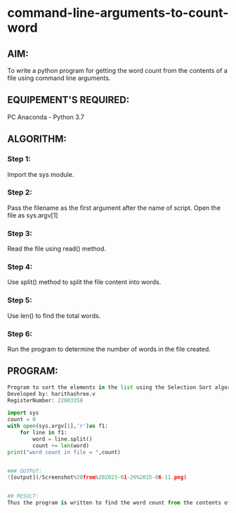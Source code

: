 # command-line-arguments-to-count-word
## AIM:
To write a python program for getting the word count from the contents of a file using command line arguments.
## EQUIPEMENT'S REQUIRED: 
PC
Anaconda - Python 3.7
## ALGORITHM: 
### Step 1:
Import the sys module.

### Step 2:
Pass the filename as the first argument after the name of script. Open the file as sys.argv[1]

### Step 3:
Read the file using read() method.

### Step 4:
Use split() method to split the file content into words.

### Step 5:
Use len() to find the total words.

### Step 6:
Run the program to determine the number of words in the file created.


## PROGRAM:
```python
Program to sort the elements in the list using the Selection Sort algorithm.
Developed by: harithashree.v
RegisterNumber: 22003358

import sys
count = 0
with open(sys.argv[1],'r')as f1:
    for line in f1:
        word = line.split()
        count += len(word)
print("word count in file = ",count)


### OUTPUT:
![output](/Screenshot%20from%202023-01-26%2015-06-11.png)


## RESULT:
Thus the program is written to find the word count from the contents of a file using command line arguments.
